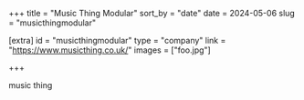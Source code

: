 +++
title = "Music Thing Modular"
sort_by = "date"
date = 2024-05-06
slug = "musicthingmodular"

[extra]
id = "musicthingmodular"
type = "company"
link = "https://www.musicthing.co.uk/"
images = ["foo.jpg"]

+++

music thing
